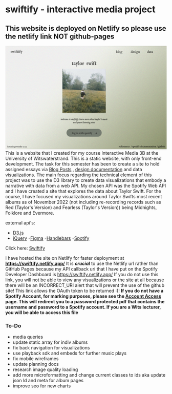 # swiftify - interactive media project


## This website is deployed on Netlify so please use the netlify link NOT github-pages
![Home Page](https://github.com/ketaniaaa/swiftify/blob/main/assets/home.png) 
This is a website that I created for my course Interactive Media 3B at the University of Witswaterstrand. This is a static website, with only front-end development. The task for this semester has been to create a site to hold assigned essays via [Blog Posts](https://swiftify.netlify.app/pages/blog.html) , [design documentation](https://swiftify.netlify.app/pages/design.html) and data visualizations. The main focus regarding the technical element of this project was to use the D3 library to create data visualizations that embody a narrative with data from a web API. My chosen API was the Spotify Web API and I have created a site that explores the data about Taylor Swift. For the course, I have focused my visualizations around Taylor Swifts most recent albums as of November 2022 (not including re-recording records such as Red (Taylor's Version) and Fearless (Taylor's Version)) being Midnights, Folklore and Evermore.

external api's:
- [D3.js](https://d3js.org/)
- [jQuery](https://jquery.com/)
-[Figma](https://www.figma.com/file/nXSbUGQVQb5hufBDDgLNSY/Swiftify?node-id=0%3A1)
-[Handlebars](https://handlebarsjs.com/)
-[Spotify](https://developer.spotify.com/documentation/web-api/)


Click here: [Swiftify](https://swiftify.netlify.app/)

I have hosted the site on Netlify for faster deployment  at **https://swiftify.netlify.app/** 
It is ***crucial*** to use the Netlify url rather than GitHub Pages because my API callback uri that I have put on the Spotify Developer Dashboard is https://swiftify.netlify.app/ 
If you do not use this link, you will not be able to view any visualizations or the site at all because there will be an INCORRECT_URI alert that will prevent the use of the 
github site! This link allows the OAuth token to be returned :)!
**If you do not have a Spotify Account, for marking purposes, please see the [Account Access](#) page. This will redirect you to a password protected pdf that contains the username and password to a Spotify account. If you are a Wits lecturer, you will be able to access this file**




### To-Do 
- media queries 
- update static array for indiv albums 
- fix back navigation for visualizations 
- use playback sdk and embeds for further music plays 
- fix mobile wireframes 
- update planning docs
- research image quality loading 
- add more microformatting and change current classes to ids aka update json ld and meta for album pages 
- improve seo for new charts 




